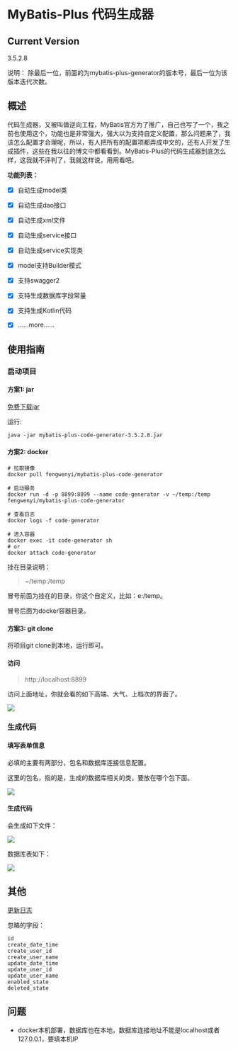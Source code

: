 # MyBatis-Plus 代码生成器

## Current Version

3.5.2.8

说明： 除最后一位，前面的为mybatis-plus-generator的版本号，最后一位为该版本迭代次数。



## 概述

代码生成器，又被叫做逆向工程，MyBatis官方为了推广，自己也写了一个，我之前也使用这个，功能也是非常强大，强大以为支持自定义配置，那么问题来了，我该怎么配置才合理呢，所以，有人把所有的配置项都弄成中文的，还有人开发了生成插件，这些在我以往的博文中都看看到。MyBatis-Plus的代码生成器到底怎么样，这我就不评判了，我就这样说，用用看吧。

**功能列表：**

* [x] 自动生成model类

* [x] 自动生成dao接口

* [x] 自动生成xml文件

* [x] 自动生成service接口
 
* [x] 自动生成service实现类

* [x] model支持Builder模式

* [x] 支持swagger2

* [x] 支持生成数据库字段常量

* [x] 支持生成Kotlin代码

* [x] ……more……

## 使用指南

### 启动项目

#### 方案1: jar

[免费下载jar](https://download.csdn.net/download/qq_28336351/84042963)

运行:

```shell
java -jar mybatis-plus-code-generator-3.5.2.8.jar
```

#### 方案2: docker

```shell
# 拉取镜像
docker pull fengwenyi/mybatis-plus-code-generator

# 启动服务
docker run -d -p 8899:8899 --name code-generator -v ~/temp:/temp fengwenyi/mybatis-plus-code-generator

# 查看日志
docker logs -f code-generator

# 进入容器
docker exec -it code-generator sh
# or
docker attach code-generator
```

挂在目录说明：

> ~/temp:/temp

冒号前面为挂在的目录，你这个自定义，比如：e:/temp。

冒号后面为docker容器目录。

#### 方案3: git clone

将项目git clone到本地，运行即可。


#### 访问

> http://localhost:8899

访问上面地址，你就会看的如下高端、大气、上档次的界面了。

![](./images/home-20210726.png)

### 生成代码

#### 填写表单信息

必填的主要有两部分，包名和数据库连接信息配置。

这里的包名，指的是，生成的数据库相关的类，要放在哪个包下面。

![](./images/example-2021072701.jpg)

#### 生成代码

会生成如下文件：

![](./images/example-2021072702.jpg)

数据库表如下：

![](./images/example-2021072703.jpg)



## 其他

[更新日志](LOG.md)


忽略的字段：

```
id
create_date_time
create_user_id
create_user_name
update_date_time
update_user_id
update_user_name
enabled_state
deleted_state
```

## 问题

- docker本机部署，数据库也在本地，数据库连接地址不能是localhost或者127.0.0.1，要填本机IP